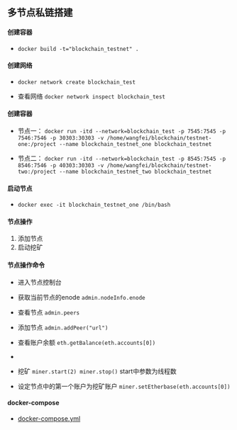 ## 多节点私链搭建

#### 创建容器

- ``` docker build -t="blockchain_testnet" . ```

#### 创建网络

- ``` docker network create blockchain_test ```

- 查看网络 ``` docker network inspect blockchain_test ```

#### 创建容器

- 节点一：
  ``` docker run -itd --network=blockchain_test -p 7545:7545 -p 7546:7546 -p 30303:30303 -v /home/wangfei/blockchain/testnet-one:/project --name blockchain_testnet_one blockchain_testnet ```

- 节点二：
  ``` docker run -itd --network=blockchain_test -p 8545:7545 -p 8546:7546 -p 40303:30303 -v /home/wangfei/blockchain/testnet-two:/project --name blockchain_testnet_two blockchain_testnet ```

#### 启动节点

- ``` docker exec -it blockchain_testnet_one /bin/bash ```

#### 节点操作

1. 添加节点
2. 启动挖矿

#### 节点操作命令

- 进入节点控制台
- 获取当前节点的enode ``` admin.nodeInfo.enode ```
- 查看节点 ``` admin.peers ```
- 添加节点 ``` admin.addPeer("url") ```

- 查看账户余额 ``` eth.getBalance(eth.accounts[0]) ```
-
- 挖矿 ``` miner.start(2) miner.stop() ``` start中参数为线程数
- 设定节点中的第一个账户为挖矿账户 ``` miner.setEtherbase(eth.accounts[0]) ```

#### docker-compose

- [docker-compose.yml](..%2Fdocker-compose.yml)



